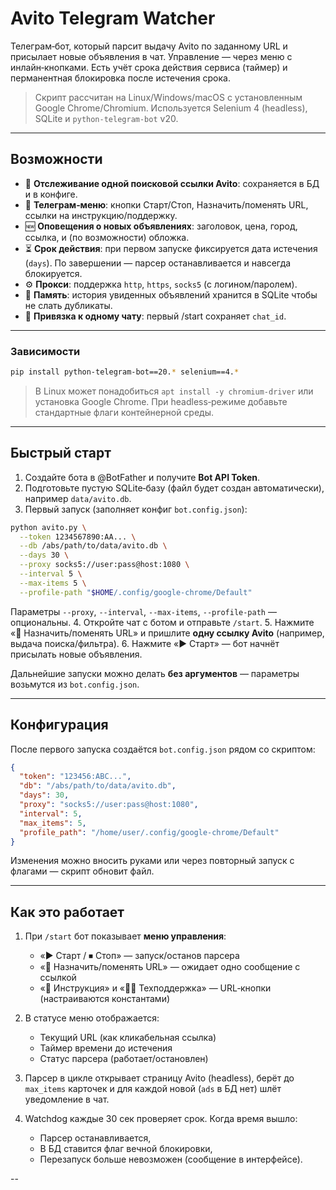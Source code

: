 # Avito Telegram Watcher
Телеграм‑бот, который парсит выдачу Avito по заданному URL и присылает новые объявления в чат. Управление — через меню с инлайн‑кнопками. Есть учёт срока действия сервиса (таймер) и перманентная блокировка после истечения срока.

> Скрипт рассчитан на Linux/Windows/macOS с установленным Google Chrome/Chromium. Используется Selenium 4 (headless), SQLite и `python-telegram-bot` v20.
---
## Возможности
- 🔗 **Отслеживание одной поисковой ссылки Avito**: сохраняется в БД и в конфиге.
- 🤖 **Телеграм‑меню**: кнопки Старт/Стоп, Назначить/поменять URL, ссылки на инструкцию/поддержку.
- 🆕 **Оповещения о новых объявлениях**: заголовок, цена, город, ссылка, и (по возможности) обложка.
- ⏳ **Срок действия**: при первом запуске фиксируется дата истечения (`days`). По завершении — парсер останавливается и навсегда блокируется.
- ⚙️ **Прокси**: поддержка `http`, `https`, `socks5` (с логином/паролем).
- 🧠 **Память**: история увиденных объявлений хранится в SQLite чтобы не слать дубликаты.
- 👤 **Привязка к одному чату**: первый /start сохраняет `chat_id`.

---
### Зависимости

```bash
pip install python-telegram-bot==20.* selenium==4.*
```

> В Linux может понадобиться `apt install -y chromium-driver` или установка Google Chrome. При headless‑режиме добавьте стандартные флаги контейнерной среды.

---
## Быстрый старт
1. Создайте бота в @BotFather и получите **Bot API Token**.
2. Подготовьте пустую SQLite‑базу (файл будет создан автоматически), например `data/avito.db`.
3. Первый запуск (заполняет конфиг `bot.config.json`):

```bash
python avito.py \
  --token 1234567890:AA... \
  --db /abs/path/to/data/avito.db \
  --days 30 \
  --proxy socks5://user:pass@host:1080 \
  --interval 5 \
  --max-items 5 \
  --profile-path "$HOME/.config/google-chrome/Default"
```

Параметры `--proxy`, `--interval`, `--max-items`, `--profile-path` — опциональны.
4. Откройте чат с ботом и отправьте `/start`.
5. Нажмите «🔗 Назначить/поменять URL» и пришлите **одну ссылку Avito** (например, выдача поиска/фильтра).
6. Нажмите «▶️ Старт» — бот начнёт присылать новые объявления.

Дальнейшие запуски можно делать **без аргументов** — параметры возьмутся из `bot.config.json`.

---

## Конфигурация

После первого запуска создаётся `bot.config.json` рядом со скриптом:

```json
{
  "token": "123456:ABC...",
  "db": "/abs/path/to/data/avito.db",
  "days": 30,
  "proxy": "socks5://user:pass@host:1080",
  "interval": 5,
  "max_items": 5,
  "profile_path": "/home/user/.config/google-chrome/Default"
}
```

Изменения можно вносить руками или через повторный запуск с флагами — скрипт обновит файл.

---
## Как это работает
1. При `/start` бот показывает **меню управления**:
    - «▶️ Старт / ⏹ Стоп» — запуск/останов парсера
    - «🔗 Назначить/поменять URL» — ожидает одно сообщение с ссылкой
    - «📘 Инструкция» и «👨‍💻 Техподдержка» — URL‑кнопки (настраиваются константами)
2. В статусе меню отображается:
    - Текущий URL (как кликабельная ссылка)
    - Таймер времени до истечения
    - Статус парсера (работает/остановлен)
3. Парсер в цикле открывает страницу Avito (headless), берёт до `max_items` карточек и для каждой новой (`ads` в БД нет) шлёт уведомление в чат.
    
4. Watchdog каждые 30 сек проверяет срок. Когда время вышло:
    - Парсер останавливается,
    - В БД ставится флаг вечной блокировки,
    - Перезапуск больше невозможен (сообщение в интерфейсе).

--
